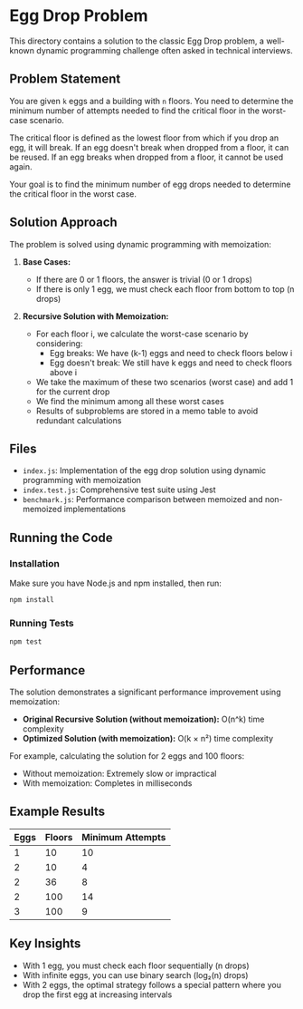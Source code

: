 # Egg Drop Problem

This directory contains a solution to the classic Egg Drop problem, a well-known dynamic programming challenge often asked in technical interviews.

## Problem Statement

You are given `k` eggs and a building with `n` floors. You need to determine the minimum number of attempts needed to find the critical floor in the worst-case scenario.

The critical floor is defined as the lowest floor from which if you drop an egg, it will break. If an egg doesn't break when dropped from a floor, it can be reused. If an egg breaks when dropped from a floor, it cannot be used again.

Your goal is to find the minimum number of egg drops needed to determine the critical floor in the worst case.

## Solution Approach

The problem is solved using dynamic programming with memoization:

1. **Base Cases:**
   - If there are 0 or 1 floors, the answer is trivial (0 or 1 drops)
   - If there is only 1 egg, we must check each floor from bottom to top (n drops)

2. **Recursive Solution with Memoization:**
   - For each floor i, we calculate the worst-case scenario by considering:
     - Egg breaks: We have (k-1) eggs and need to check floors below i
     - Egg doesn't break: We still have k eggs and need to check floors above i
   - We take the maximum of these two scenarios (worst case) and add 1 for the current drop
   - We find the minimum among all these worst cases
   - Results of subproblems are stored in a memo table to avoid redundant calculations

## Files

- `index.js`: Implementation of the egg drop solution using dynamic programming with memoization
- `index.test.js`: Comprehensive test suite using Jest
- `benchmark.js`: Performance comparison between memoized and non-memoized implementations

## Running the Code

### Installation

Make sure you have Node.js and npm installed, then run:

```bash
npm install
```

### Running Tests

```bash
npm test
```

## Performance

The solution demonstrates a significant performance improvement using memoization:

- **Original Recursive Solution (without memoization):** O(n^k) time complexity
- **Optimized Solution (with memoization):** O(k × n²) time complexity

For example, calculating the solution for 2 eggs and 100 floors:
- Without memoization: Extremely slow or impractical
- With memoization: Completes in milliseconds

## Example Results

| Eggs | Floors | Minimum Attempts |
|------|--------|-----------------|
| 1    | 10     | 10              |
| 2    | 10     | 4               |
| 2    | 36     | 8               |
| 2    | 100    | 14              |
| 3    | 100    | 9               |

## Key Insights

- With 1 egg, you must check each floor sequentially (n drops)
- With infinite eggs, you can use binary search (log₂(n) drops)
- With 2 eggs, the optimal strategy follows a special pattern where you drop the first egg at increasing intervals
